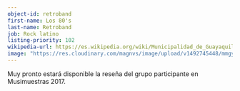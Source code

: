```yaml
---
object-id: retroband
first-name: Los 80's
last-name: Retroband
job: Rock latino
listing-priority: 102
wikipedia-url: https://es.wikipedia.org/wiki/Municipalidad_de_Guayaquil
image: "https://res.cloudinary.com/magnvs/image/upload/v1492745448/mmgye/gye.jpg"
---
```


Muy pronto estará disponible la reseña del grupo participante en Musimuestras 2017.
